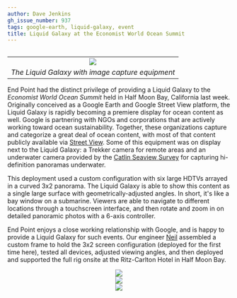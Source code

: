 ```yaml
---
author: Dave Jenkins
gh_issue_number: 937
tags: google-earth, liquid-galaxy, event
title: Liquid Galaxy at the Economist World Ocean Summit
---
```


<table cellpadding="0" cellspacing="0" class="tr-caption-container" style="float: right; margin-left: 1em; text-align: right;"><tbody>
<tr><td style="text-align: center;"><a href="/blog/2014/03/03/liquid-galaxy-at-economist-world-ocean/image-0-big.jpeg" imageanchor="1" style="clear: right; margin-bottom: 1em; margin-left: auto; margin-right: auto;"><img border="0" src="/blog/2014/03/03/liquid-galaxy-at-economist-world-ocean/image-0.jpeg"/></a></td></tr>
<tr><td class="tr-caption" style="text-align: center;"><i>The Liquid Galaxy with image capture equipment</i></td></tr>
</tbody></table>

End Point had the distinct privilege of providing a Liquid Galaxy to the *Economist World Ocean Summit* held in Half Moon Bay, California last week.  Originally conceived as a Google Earth and Google Street View platform, the Liquid Galaxy is rapidly becoming a premiere display for ocean content as well.  Google is partnering with NGOs and corporations that are actively working toward ocean sustainability. Together, these organizations capture and categorize a great deal of ocean content, with most of that content publicly available via [Street View](http://www.google.com/earth/explore/showcase/ocean.html). Some of this equipment was on display next to the Liquid Galaxy: a Trekker camera for remote areas and an underwater camera provided by the [Catlin Seaview Survey](http://catlinseaviewsurvey.com/) for capturing hi-definition panoramas underwater.

This deployment used a custom configuration with six large HDTVs arrayed in a curved 3x2 panorama. The Liquid Galaxy is able to show this content as a single large surface with geometrically-adjusted angles.  In short, it's like a bay window on a submarine. Viewers are able to navigate to different locations through a touchscreen interface, and then rotate and zoom in on detailed panoramic photos with a 6-axis controller.

End Point enjoys a close working relationship with Google, and is happy to provide a Liquid Galaxy for such events.  Our engineer [Neil](/team/neil_elliott) assembled a custom frame to hold the 3x2 screen configuration (deployed for the first time here), tested all devices, adjusted viewing angles, and then deployed and supported the full rig onsite at the Ritz-Carlton Hotel in Half Moon Bay.

<div class="separator" style="clear: both; text-align: center;">
<a href="/blog/2014/03/03/liquid-galaxy-at-economist-world-ocean/image-1-big.jpeg" imageanchor="1" style="margin-left: 1em; margin-right: 1em;"><img border="0" src="/blog/2014/03/03/liquid-galaxy-at-economist-world-ocean/image-1.jpeg"/></a></div>

<div class="separator" style="clear: both; text-align: center;">
<a href="/blog/2014/03/03/liquid-galaxy-at-economist-world-ocean/image-2-big.jpeg" imageanchor="1" style="margin-left: 1em; margin-right: 1em;"><img border="0" src="/blog/2014/03/03/liquid-galaxy-at-economist-world-ocean/image-2.jpeg"/></a></div>

<div class="separator" style="clear: both; text-align: center;">
<a href="/blog/2014/03/03/liquid-galaxy-at-economist-world-ocean/image-3-big.jpeg" imageanchor="1" style="margin-left: 1em; margin-right: 1em;"><img border="0" src="/blog/2014/03/03/liquid-galaxy-at-economist-world-ocean/image-3.jpeg"/></a></div>
